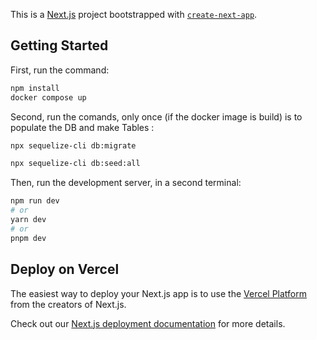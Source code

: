 This is a [Next.js](https://nextjs.org/) project bootstrapped with [`create-next-app`](https://github.com/vercel/next.js/tree/canary/packages/create-next-app).

## Getting Started
First, run the command:
```bash
npm install
docker compose up
```

Second, run the comands, only once (if the docker image is build) is to populate the DB and make Tables :
```bash
npx sequelize-cli db:migrate

npx sequelize-cli db:seed:all
```

Then, run the development server, in a second terminal:

```bash
npm run dev
# or
yarn dev
# or
pnpm dev
```


## Deploy on Vercel

The easiest way to deploy your Next.js app is to use the [Vercel Platform](https://vercel.com/new?utm_medium=default-template&filter=next.js&utm_source=create-next-app&utm_campaign=create-next-app-readme) from the creators of Next.js.

Check out our [Next.js deployment documentation](https://nextjs.org/docs/deployment) for more details.

